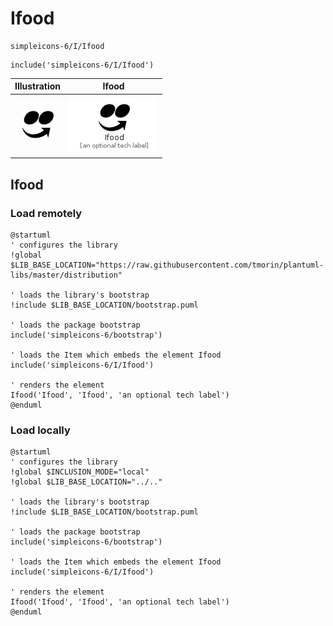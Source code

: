 # Ifood


```text
simpleicons-6/I/Ifood
```

```text
include('simpleicons-6/I/Ifood')
```



| Illustration | Ifood |
| :---: | :---: |
| ![illustration for Illustration](../../simpleicons-6/I/Ifood.png) | ![illustration for Ifood](../../simpleicons-6/I/Ifood.Local.png) |




## Ifood

### Load remotely
```plantuml
@startuml
' configures the library
!global $LIB_BASE_LOCATION="https://raw.githubusercontent.com/tmorin/plantuml-libs/master/distribution"

' loads the library's bootstrap
!include $LIB_BASE_LOCATION/bootstrap.puml

' loads the package bootstrap
include('simpleicons-6/bootstrap')

' loads the Item which embeds the element Ifood
include('simpleicons-6/I/Ifood')

' renders the element
Ifood('Ifood', 'Ifood', 'an optional tech label')
@enduml
```

### Load locally
```plantuml
@startuml
' configures the library
!global $INCLUSION_MODE="local"
!global $LIB_BASE_LOCATION="../.."

' loads the library's bootstrap
!include $LIB_BASE_LOCATION/bootstrap.puml

' loads the package bootstrap
include('simpleicons-6/bootstrap')

' loads the Item which embeds the element Ifood
include('simpleicons-6/I/Ifood')

' renders the element
Ifood('Ifood', 'Ifood', 'an optional tech label')
@enduml
```


